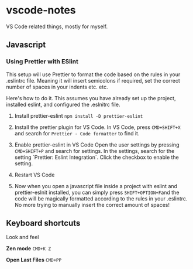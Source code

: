 # vscode-notes
VS Code related things, mostly for myself.

## Javascript

### Using Prettier with ESlint
This setup will use Prettier to format the code based on the rules in your .eslintrc file. Meaning it will insert semicolons if required, set the correct number of spaces in your indents etc. etc.

Here's how to do it. 
This assumes you have already set up the project, installed eslint, and configured the .eslnitrc file.

1. Install prettier-eslint
`npm install -D prettier-eslint`

2. Install the prettier plugin for VS Code.
In VS Code, press `CMD+SHIFT+X` and search for `Prettier - Code formatter` to find it.

3. Enable prettier-eslint in VS Code
Open the user settings by pressing `CMD+SHIFT+P` and search for settings.
In the settings, search for the setting ´Prettier: Eslint Integration´. Click the checkbox to enable the setting.

4. Restart VS Code

5. Now when you open a javascript file inside a project with eslint and prettier-eslnit installed, you can simply press
`SHIFT+OPTION+F`and the code will be magically formatted according to the rules in your .eslintrc. 
No more trying to manually insert the correct amount of spaces!


## Keyboard shortcuts
Look and feel

**Zen mode**
`CMD+K Z`

**Open Last Files**
`CMD+PP`


